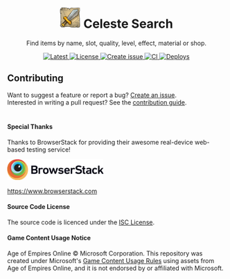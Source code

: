 <h1 align="center">
  <img alt="Logo" src="assets/logo.png" height="48">
  Celeste Search
</h1>

<p align="center">
 Find items by name, slot, quality, level, effect, material or shop.
</p>

<p align="center">
  <a href="https://celeste-search.netlify.com">
    <img alt="Latest" src="https://flat.badgen.net/badge/App/Latest?icon=chrome&color=488489">
  </a>
  <a href="https://raw.githubusercontent.com/n4bb12/celeste-search/master/LICENSE">
    <img alt="License" src="https://flat.badgen.net/github/license/n4bb12/celeste-search?icon=github">
  </a>
  <a href="https://github.com/n4bb12/celeste-search/issues/new">
    <img alt="Create issue" src="https://flat.badgen.net/badge/GitHub/Create issue/pink?icon=github">
  </a>
  <a href="https://circleci.com/gh/n4bb12/workflows/celeste-search">
    <img alt="CI" src="https://flat.badgen.net/circleci/github/n4bb12/celeste-search?icon=circleci">
  </a>
  <a href="https://app.netlify.com/sites/celeste-search/deploys">
    <img alt="Deploys" src="https://flat.badgen.net/badge/netlify/deploys/?icon=terminal&color=00ad9e">
  </a>
</p>

## Contributing

Want to suggest a feature or report a bug? [Create an issue](https://github.com/n4bb12/celeste-search/issues/new).  
Interested in writing a pull request? See the [contribution guide](CONTRIBUTING.md).

#

#### Special Thanks

Thanks to BrowserStack for providing their awesome real-device web-based testing service!

<a href="https://www.browserstack.com">
  <img alt="BrowserStack" src="docs/browserstack.png" height="48">
</a>

https://www.browserstack.com

#### Source Code License

The source code is licenced under the [ISC License](LICENSE).

#### Game Content Usage Notice

Age of Empires Online © Microsoft Corporation. This repository was created under Microsoft's [Game Content Usage Rules](https://www.xbox.com/en-us/developers/rules) using assets from Age of Empires Online, and it is not endorsed by or affiliated with Microsoft.

